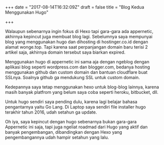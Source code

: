 +++
date = "2017-08-14T16:32:09Z"
draft = false
title = "Blog Kedua Menggunakan Hugo"

+++
Walaupun sebenarnya ingin fokus di Hexo tapi gara-gara ada appernetic, akhirnya kepincut juga membuat blog lagi. Sebelumnya saya mempunyai blog yang menggunakan hugo dan dihosting di hostinger.co.id dengan alamat wonge.top. Tapi karena saat perpanjangan domain baru terisi 2 artikel saja, akhirnya domain tersebut saya biarkan expired.

Menggunakan hugo di appernetic ini sama aja dengan ngeblog dengan aplikasi blog seperti wordpress.com dan blogger.com, bedanya hosting menggunakan github dan custom domain dan bantuan cloudflare buat SSLnya. Soalnya github ga mendukung SSL untuk custom domain.

Kedepannya saya tetap menggunakan hexo untuk blog-blog lainnya, karena masih banyak platfrom yang belum saya coba seperti heroku, bitbucket, dll. 

Untuk hugo sendiri saya pending dulu, karena lagi belajar bahasa pengantarnya yaitu Go Lang. Di Laptop saya sendiri file installer hugo terakhir tahun 2016, udah setahun ga update.

Oh iya, saya kepincut dengan hugo sebenarnya bukan gara-gara Appernetic ini saja, tapi juga ngeliat roadmad dari Hugo yang aktif dan banyak pengembangan, dibandingkan dengan Hexo yang pengembangannya udah hampir setahun yang lalu.
